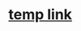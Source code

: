 
# [temp link](https://docs.google.com/presentation/d/1U-r_6p-4sNhzHv5uHRZfi4fPrAbWSf4mxARZ_HIHvoo/edit?usp=sharing)


